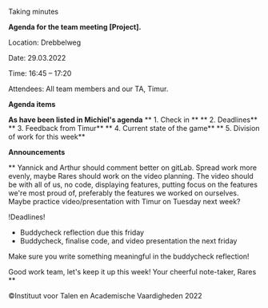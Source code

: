 ﻿
Taking minutes

**Agenda for the team meeting [Project].**

Location: 		Drebbelweg 

Date: 		29.03.2022

Time: 		16:45 – 17:20

Attendees: 		All team members and our TA, Timur.


**Agenda items** 

**As have been listed in Michiel's agenda**
** 1. Check in **
** 2. Deadlines**
** 3. Feedback from Timur**
** 4. Current state of the game**
** 5. Division of work for this week**

**Announcements** 

**
Yannick and Arthur should comment better on gitLab. Spread work more evenly, maybe Rares should work on the video planning. The video should be with all of us, no code, displaying features, putting focus on the features we're most proud of, preferably the features we worked on ourselves. Maybe practice video/presentation with Timur on Tuesday next week? 

!Deadlines!
- Buddycheck reflection due this friday
- Buddycheck, finalise code, and video presentation the next friday

Make sure you write something meaningful in the buddycheck reflection!

Good work team, let's keep it up this week!
Your cheerful note-taker,
Rares
**




©Instituut voor Talen en Academische Vaardigheden 2022

